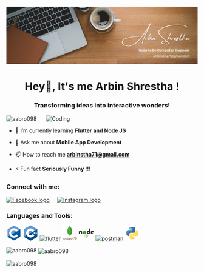 ![logo](https://github.com/Aabro098/Aabro098/blob/main/Banner.png)

<h1 align="center">Hey👋, It's me Arbin Shrestha !</h1>
<h3 align="center">Transforming ideas into interactive wonders!</h3>

<img align ="right" alt="Coding" width ="400" src = "https://media.tenor.com/-UygBh3nnfEAAAAC/coding.gif">

<p align="left"> <img src="https://komarev.com/ghpvc/?username=aabro098&label=Profile%20views&color=0e75b6&style=flat" alt="aabro098" /> </p>

- 🌱 I’m currently learning **Flutter and Node JS**

- 💬 Ask me about **Mobile App Development**

- 📫 How to reach me **arbinstha71@gmail.com**

- ⚡ Fun fact **Seriously Funny !!!**

<h3 align="left">Connect with me:</h3>
<p align="left" style="display: flex; align-items: center;">
  <a href="https://fb.com/arbin.shrestha.9047" target="blank" style="margin-right: 20px;">
    <img src="https://upload.wikimedia.org/wikipedia/commons/5/51/Facebook_f_logo_%282019%29.svg" alt="Facebook logo" height="40" width="40" />
  </a>
  <a href="https://www.instagram.com/arbin_sth/" target="blank">
    <img src="https://upload.wikimedia.org/wikipedia/commons/a/a5/Instagram_icon.png" alt="Instagram logo" height="40" width="40" />
  </a>
</p>



<h3 align="left">Languages and Tools:</h3>
<p align="left"> <a href="https://www.cprogramming.com/" target="_blank" rel="noreferrer"> <img src="https://raw.githubusercontent.com/devicons/devicon/master/icons/c/c-original.svg" alt="c" width="40" height="40"/> </a> <a href="https://www.w3schools.com/cpp/" target="_blank" rel="noreferrer"> <img src="https://raw.githubusercontent.com/devicons/devicon/master/icons/cplusplus/cplusplus-original.svg" alt="cplusplus" width="40" height="40"/> </a> <a href="https://flutter.dev" target="_blank" rel="noreferrer"> <img src="https://www.vectorlogo.zone/logos/flutterio/flutterio-icon.svg" alt="flutter" width="40" height="40"/> </a> <a href="https://www.mongodb.com/" target="_blank" rel="noreferrer"> <img src="https://raw.githubusercontent.com/devicons/devicon/master/icons/mongodb/mongodb-original-wordmark.svg" alt="mongodb" width="40" height="40"/> </a> <a href="https://nodejs.org" target="_blank" rel="noreferrer"> <img src="https://raw.githubusercontent.com/devicons/devicon/master/icons/nodejs/nodejs-original-wordmark.svg" alt="nodejs" width="40" height="40"/> </a> <a href="https://postman.com" target="_blank" rel="noreferrer"> <img src="https://www.vectorlogo.zone/logos/getpostman/getpostman-icon.svg" alt="postman" width="40" height="40"/> </a> <a href="https://www.python.org" target="_blank" rel="noreferrer"> <img src="https://raw.githubusercontent.com/devicons/devicon/master/icons/python/python-original.svg" alt="python" width="40" height="40"/> </a> </p>

<p><img align="left" src="https://github-readme-stats.vercel.app/api/top-langs?username=aabro098&show_icons=true&locale=en&layout=compact" alt="aabro098" /></p>

<p>&nbsp;<img align="center" src="https://github-readme-stats.vercel.app/api?username=aabro098&show_icons=true&locale=en" alt="aabro098" /></p>

<p><img align="center" src="https://github-readme-streak-stats.herokuapp.com/?user=aabro098&" alt="aabro098" /></p>
